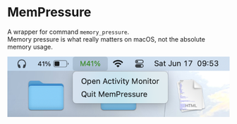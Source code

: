 # MemPressure
A wrapper for command `memory_pressure`. <br />
Memory pressure is what really matters on macOS, not the absolute memory usage. 
<p align="left">
<img src="Screenshot.png" title="asciibar"/>
</p>
